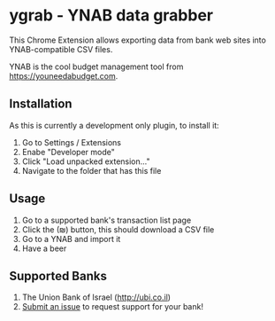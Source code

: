 ygrab - YNAB data grabber
=========================

This Chrome Extension allows exporting data from bank web sites into YNAB-compatible CSV files.

YNAB is the cool budget management tool from https://youneedabudget.com.

Installation
------------

As this is currently a development only plugin, to install it:

1. Go to Settings / Extensions
2. Enabe "Developer mode"
3. Click "Load unpacked extension..."
4. Navigate to the folder that has this file

Usage
-----

1. Go to a supported bank's transaction list page
2. Click the (₪) button, this should download a CSV file
3. Go to a YNAB and import it
4. Have a beer

Supported Banks
---------------

1. The Union Bank of Israel (http://ubi.co.il)
2. [Submit an issue](https://github.com/elifiner/ygrab/issues/new) to request support for your bank!
